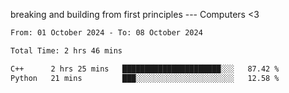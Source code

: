 breaking and building from first principles --- Computers <3

<!--START_SECTION:waka-->

```txt
From: 01 October 2024 - To: 08 October 2024

Total Time: 2 hrs 46 mins

C++      2 hrs 25 mins   ██████████████████████░░░   87.42 %
Python   21 mins         ███░░░░░░░░░░░░░░░░░░░░░░   12.58 %
```

<!--END_SECTION:waka-->
